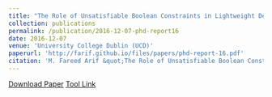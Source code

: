 ```yaml
---
title: "The Role of Unsatisfiable Boolean Constraints in Lightweight Description Logics"
collection: publications
permalink: /publication/2016-12-07-phd-report16
date: 2016-12-07 
venue: 'University College Dublin (UCD)'
paperurl: 'http://farif.github.io/files/papers/phd-report-16.pdf'
citation: 'M. Fareed Arif &quot;The Role of Unsatisfiable Boolean Constraints in Lightweight Description Logics&quot; <i>Ph.D. Dissertation, University College Dublin (UCD)</i>'
---
```


<a href='http://farif.github.io/files/papers/phd-report-16.pdf'>Download Paper</a>
<a href='https://github.com/farif/BEACON'>Tool Link</a>


